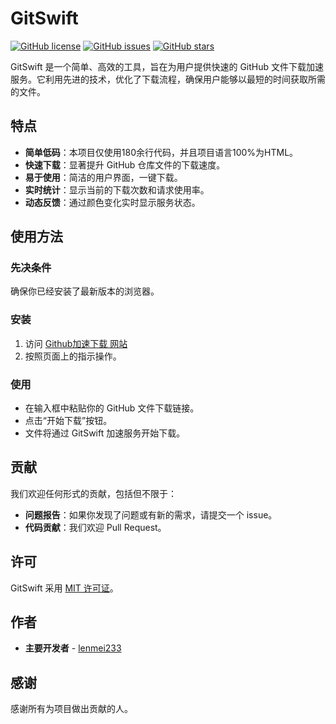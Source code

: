 # GitSwift
[![GitHub license](https://img.shields.io/badge/license-MIT-blue.svg)](https://github.com/3371455651/gitswift/blob/master/LICENSE)
[![GitHub issues](https://img.shields.io/github/issues/yourusername/gitswift.svg)](https://github.com/3371455651/gitswift/issues)
[![GitHub stars](https://img.shields.io/github/stars/yourusername/gitswift.svg)](https://github.com/3371455651/gitswift/stargazers)

GitSwift 是一个简单、高效的工具，旨在为用户提供快速的 GitHub 文件下载加速服务。它利用先进的技术，优化了下载流程，确保用户能够以最短的时间获取所需的文件。

## 特点
- **简单低码**：本项目仅使用180余行代码，并且项目语言100%为HTML。
- **快速下载**：显著提升 GitHub 仓库文件的下载速度。
- **易于使用**：简洁的用户界面，一键下载。
- **实时统计**：显示当前的下载次数和请求使用率。
- **动态反馈**：通过颜色变化实时显示服务状态。

## 使用方法

### 先决条件

确保你已经安装了最新版本的浏览器。

### 安装

1. 访问 [Github加速下载 网站](https://3371455651.github.io/GitSwift/)
2. 按照页面上的指示操作。

### 使用

- 在输入框中粘贴你的 GitHub 文件下载链接。
- 点击“开始下载”按钮。
- 文件将通过 GitSwift 加速服务开始下载。

## 贡献

我们欢迎任何形式的贡献，包括但不限于：
- **问题报告**：如果你发现了问题或有新的需求，请提交一个 issue。
- **代码贡献**：我们欢迎 Pull Request。

## 许可

GitSwift 采用 [MIT 许可证](https://github.com/3371455651/gitswift/blob/master/LICENSE)。

## 作者

- **主要开发者** - [lenmei233](https://github.com/3371455651)

## 感谢

感谢所有为项目做出贡献的人。

